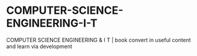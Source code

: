 # COMPUTER-SCIENCE-ENGINEERING-I-T
COMPUTER SCIENCE ENGINEERING &amp; I T | book convert in useful content and learn via development 
